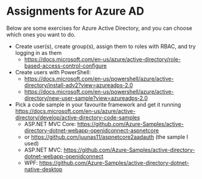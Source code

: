 # Assignments for Azure AD

Below are some exercises for Azure Active Directory, and you can choose which ones you want to do.

* Create user(s), create group(s), assign them to roles with RBAC, and try logging in as them
  * https://docs.microsoft.com/en-us/azure/active-directory/role-based-access-control-configure
* Create users with PowerShell:
  * https://docs.microsoft.com/en-us/powershell/azure/active-directory/install-adv2?view=azureadps-2.0
  * https://docs.microsoft.com/en-us/powershell/azure/active-directory/new-user-sample?view=azureadps-2.0
* Pick a code sample in your favourite framework and get it running https://docs.microsoft.com/en-us/azure/active-directory/develop/active-directory-code-samples
  * ASP.NET MVC Core: https://github.com/Azure-Samples/active-directory-dotnet-webapp-openidconnect-aspnetcore
  * or https://github.com/juunas11/aspnetcore2aadauth (the sample I used)
  * ASP.NET MVC: https://github.com/Azure-Samples/active-directory-dotnet-webapp-openidconnect
  * WPF: https://github.com/Azure-Samples/active-directory-dotnet-native-desktop